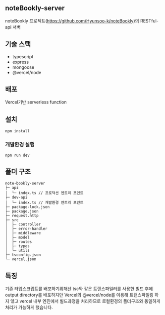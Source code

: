 ## noteBookly-server
noteBookly 프로젝트(https://github.com/Hyunsoo-k/noteBookly)의 RESTful-api 서버

## 기술 스택
- typescript
- express
- mongoose
- @vercel/node

## 배포
Vercel기반 serverless function

## 설치
```
npm install
```

### 개발환경 실행
```
npm run dev
```

## 폴더 구조

```
note-bookly-server
├─ api
│  └─ index.ts // 프로덕션 엔트리 포인트
├─ dev-api
│  └─ index.ts // 개발환경 엔트리 포인트
├─ package-lock.json
├─ package.json
├─ request.http
├─ src
│  ├─ controller
│  ├─ error-handler
│  ├─ middleware
│  ├─ model
│  ├─ routes
│  ├─ types
│  └─ utils
├─ tsconfig.json
└─ vercel.json

```

## 특징
기존 타입스크립트를 배포하기위해선 tsc와 같은 트랜스파일러를 사용한 빌드 후에 output directory를 배포하지만 Vercel의 @vercel/node를 이용해 트랜스파일링 하지 않고 vercel 내부 엔진에서 빌드과정을 처리하므로 로컬환경의 폴더구조와 동일하게 처리가 가능하게 했습니다.
